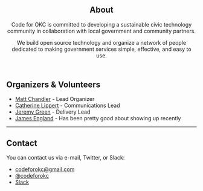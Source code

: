 <div class="wrapper style2">
	<article id="about">
		<header>
			<h2>About</h2>
			<div class="container 75% text-left">
				<p>Code for OKC is committed to developing a sustainable civic technology community in collaboration with local government and community partners.</p>
				<p>We build open source technology and organize a network of people dedicated to making government services simple, effective, and easy to use.</p>
			</div>
		</header>
		<div class="container 75%">
			<h2>Organizers & Volunteers</h2>
			<ul>
	            <li><a href="https://twitter.com/mkchandler" target="_blank" rel="external">Matt Chandler</a> - Lead Organizer</li>
	            <li><a href="https://twitter.com/cahiller" target="_blank" rel="external">Catherine Lippert</a> - Communications Lead</li>
	            <li><a href="https://twitter.com/jagthedrummer" target="_blank" rel="external">Jeremy Green</a> - Delivery Lead</li>
	            <li><a href="https://twitter.com/JEinOKC" target="_blank" rel="external">James England</a> - Has been pretty good about showing up recently</li>
	        </ul>
		</div>
		<hr/>
		<div class="container 75%">
			<h2>Contact</h2>
			<p>You can contact us via e-mail, Twitter, or Slack:</p>
			<ul>
	            <li><a href="mailto:codeforokc@gmail.com" target="_blank" rel="external">codeforokc@gmail.com</a></li>
	            <li><a href="https://twitter.com/codeforokc" target="_blank" rel="external">@codeforokc</a></li>
	            <li><a href="http://slack.codeforokc.org" target="_blank" rel="external">Slack</a></li>
	        </ul>
		</div>
	</article>
</div>